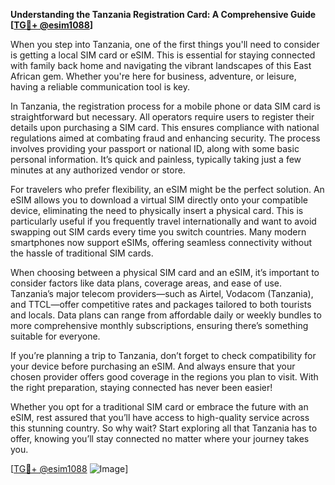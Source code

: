 **Understanding the Tanzania Registration Card: A Comprehensive Guide [[TG💪+ @esim1088](https://t.me/s/esim1088)]**

When you step into Tanzania, one of the first things you'll need to consider is getting a local SIM card or eSIM. This is essential for staying connected with family back home and navigating the vibrant landscapes of this East African gem. Whether you're here for business, adventure, or leisure, having a reliable communication tool is key.

In Tanzania, the registration process for a mobile phone or data SIM card is straightforward but necessary. All operators require users to register their details upon purchasing a SIM card. This ensures compliance with national regulations aimed at combating fraud and enhancing security. The process involves providing your passport or national ID, along with some basic personal information. It’s quick and painless, typically taking just a few minutes at any authorized vendor or store.

For travelers who prefer flexibility, an eSIM might be the perfect solution. An eSIM allows you to download a virtual SIM directly onto your compatible device, eliminating the need to physically insert a physical card. This is particularly useful if you frequently travel internationally and want to avoid swapping out SIM cards every time you switch countries. Many modern smartphones now support eSIMs, offering seamless connectivity without the hassle of traditional SIM cards.

When choosing between a physical SIM card and an eSIM, it’s important to consider factors like data plans, coverage areas, and ease of use. Tanzania’s major telecom providers—such as Airtel, Vodacom (Tanzania), and TTCL—offer competitive rates and packages tailored to both tourists and locals. Data plans can range from affordable daily or weekly bundles to more comprehensive monthly subscriptions, ensuring there’s something suitable for everyone.

If you’re planning a trip to Tanzania, don’t forget to check compatibility for your device before purchasing an eSIM. And always ensure that your chosen provider offers good coverage in the regions you plan to visit. With the right preparation, staying connected has never been easier!

Whether you opt for a traditional SIM card or embrace the future with an eSIM, rest assured that you’ll have access to high-quality service across this stunning country. So why wait? Start exploring all that Tanzania has to offer, knowing you’ll stay connected no matter where your journey takes you.

[[TG💪+ @esim1088](https://t.me/s/esim1088) ![Image](https://i.postimg.cc/Y0z9fWf4/image.png)]